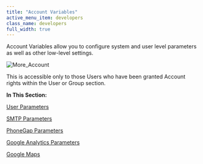 ```yaml
---
title: "Account Variables"
active_menu_item: developers
class_name: developers
full_width: true
---
```



Account Variables allow you to configure system and user level parameters as well as other low-level settings.

![More\_Account](/img/docs/more_account.zoom64.png)

This is accessible only to those Users who have been granted Account rights within the User or Group section.

**In This Section:**

[User Parameters](account-variables/user-parameters/)

[SMTP Parameters](account-variables/smtp-parameters/)

[PhoneGap Parameters](account-variables/phonegap-parameters)

[Google Analytics Parameters](account-variables/google-analytics-parameters)

[Google Maps](account-variables/google-maps)

